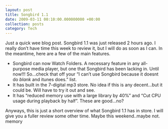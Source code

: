 ```yaml
---
layout: post
title: Songbird 1.1
date: 2009-03-11 00:10:00.000000000 +00:00
collection: posts
category: Tech
---
```


Just a quick wee blog post. Songbird 1.1 was just released 2 hours ago. I really don’t have time this week to review it, but I will do as soon as I can. In the meantime, here are a few of the main features.

- Songbird can now Watch Folders. A necessary feature in any all-purpose media player, but one that Songbird has been lacking in. Until now!!! So…check that off your “I can’t use Songbird because it doesnt do *blank* and itunes does.” list.
- It has built in the 7-digital mp3 store. No idea if this is any decent…but it could be. Will have to try it out and see.
- It has “reduced memory use with a large library by 40%” and “Cut CPU usage during playback by half”. These are good…no?

Anyways, this is just a short overview of what Songbird 1.1 has in store. I will give you a fuller review some other time. Maybe this weekend..maybe not.  
memory
